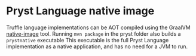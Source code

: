 # Pryst Language native image

Truffle language implementations can be AOT compiled using the GraalVM
[native-image](https://www.graalvm.org/docs/reference-manual/aot-compilation/)
tool.  Running `mvn package` in the pryst folder also builds a
`prystnative` executable This executable is the full Pryst Language
implementation as a native application, and has no need for a JVM to run.
